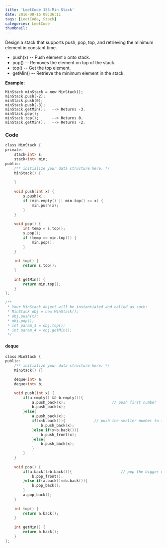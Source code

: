 ```yaml
---
title: 'LeetCode 155:Min Stack'
date: 2016-08-16 09:36:11
tags: [LeetCode, Stack]
categories: LeetCode
thumbnail:
---
```

Design a stack that supports push, pop, top, and retrieving the minimum element in constant time. <!--more-->

- push(x) -- Push element x onto stack.
- pop() -- Removes the element on top of the stack.
- top() -- Get the top element.
- getMin() -- Retrieve the minimum element in the stack.

**Example:**
```
MinStack minStack = new MinStack();
minStack.push(-2);
minStack.push(0);
minStack.push(-3);
minStack.getMin();   --> Returns -3.
minStack.pop();
minStack.top();      --> Returns 0.
minStack.getMin();   --> Returns -2.
```

### Code
```c
class MinStack {
private:
    stack<int> s;
    stack<int> min;
public:
    /** initialize your data structure here. */
    MinStack() {
        
    }
    
    void push(int x) {
        s.push(x);
        if (min.empty() || min.top() >= x) {
            min.push(x);
        }
    }
    
    void pop() {
        int temp = s.top();
        s.pop();
        if (temp == min.top()) {
            min.pop();
        }
    }
    
    int top() {
        return s.top();
    }
    
    int getMin() {
        return min.top();
    }
};

/**
 * Your MinStack object will be instantiated and called as such:
 * MinStack obj = new MinStack();
 * obj.push(x);
 * obj.pop();
 * int param_3 = obj.top();
 * int param_4 = obj.getMin();
 */
```

#### deque
```c
class MinStack {
public:
    /** initialize your data structure here. */
    MinStack() {}

    deque<int> a;
    deque<int> b;

    void push(int x) {
        if(a.empty() && b.empty()){
            a.push_back(x);                     // push first number
            b.push_back(x);
        }else{
            a.push_back(x);                   
            if(x<b.back()){             // push the smaller number to the end of b, otherwise to the front of b
                b.push_back(x);
            }else if(x>b.back()){
                b.push_front(x);
            }else{
                b.push_back(x);
            }
        }
    }
    
    void pop() {
        if(a.back()>b.back()){                      // pop the bigger number at the front of b, otherwise pop the last element ( minimum number ) of b
            b.pop_front();
        }else if(a.back()==b.back()){
            b.pop_back();
        }
        a.pop_back();
    }
    
    int top() {
        return a.back();
    }
    
    int getMin() {
        return b.back();
    }
};
```